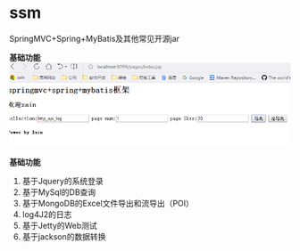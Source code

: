 # ssm
SpringMVC+Spring+MyBatis及其他常见开源jar

**基础功能**
 ![image](https://github.com/yongzhian/ssm/blob/master/src/docs/demo.png)

**基础功能**
1. 基于Jquery的系统登录
1. 基于MySql的DB查询
1. 基于MongoDB的Excel文件导出和流导出（POI）
1. log4J2的日志
1. 基于Jetty的Web测试
1. 基于jackson的数据转换